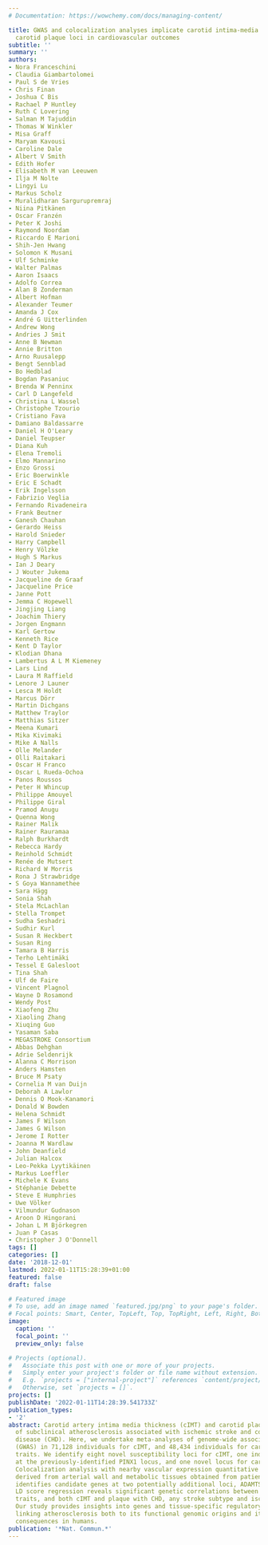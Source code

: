 ```yaml
---
# Documentation: https://wowchemy.com/docs/managing-content/

title: GWAS and colocalization analyses implicate carotid intima-media thickness and
  carotid plaque loci in cardiovascular outcomes
subtitle: ''
summary: ''
authors:
- Nora Franceschini
- Claudia Giambartolomei
- Paul S de Vries
- Chris Finan
- Joshua C Bis
- Rachael P Huntley
- Ruth C Lovering
- Salman M Tajuddin
- Thomas W Winkler
- Misa Graff
- Maryam Kavousi
- Caroline Dale
- Albert V Smith
- Edith Hofer
- Elisabeth M van Leeuwen
- Ilja M Nolte
- Lingyi Lu
- Markus Scholz
- Muralidharan Sargurupremraj
- Niina Pitkänen
- Oscar Franzén
- Peter K Joshi
- Raymond Noordam
- Riccardo E Marioni
- Shih-Jen Hwang
- Solomon K Musani
- Ulf Schminke
- Walter Palmas
- Aaron Isaacs
- Adolfo Correa
- Alan B Zonderman
- Albert Hofman
- Alexander Teumer
- Amanda J Cox
- André G Uitterlinden
- Andrew Wong
- Andries J Smit
- Anne B Newman
- Annie Britton
- Arno Ruusalepp
- Bengt Sennblad
- Bo Hedblad
- Bogdan Pasaniuc
- Brenda W Penninx
- Carl D Langefeld
- Christina L Wassel
- Christophe Tzourio
- Cristiano Fava
- Damiano Baldassarre
- Daniel H O'Leary
- Daniel Teupser
- Diana Kuh
- Elena Tremoli
- Elmo Mannarino
- Enzo Grossi
- Eric Boerwinkle
- Eric E Schadt
- Erik Ingelsson
- Fabrizio Veglia
- Fernando Rivadeneira
- Frank Beutner
- Ganesh Chauhan
- Gerardo Heiss
- Harold Snieder
- Harry Campbell
- Henry Völzke
- Hugh S Markus
- Ian J Deary
- J Wouter Jukema
- Jacqueline de Graaf
- Jacqueline Price
- Janne Pott
- Jemma C Hopewell
- Jingjing Liang
- Joachim Thiery
- Jorgen Engmann
- Karl Gertow
- Kenneth Rice
- Kent D Taylor
- Klodian Dhana
- Lambertus A L M Kiemeney
- Lars Lind
- Laura M Raffield
- Lenore J Launer
- Lesca M Holdt
- Marcus Dörr
- Martin Dichgans
- Matthew Traylor
- Matthias Sitzer
- Meena Kumari
- Mika Kivimaki
- Mike A Nalls
- Olle Melander
- Olli Raitakari
- Oscar H Franco
- Oscar L Rueda-Ochoa
- Panos Roussos
- Peter H Whincup
- Philippe Amouyel
- Philippe Giral
- Pramod Anugu
- Quenna Wong
- Rainer Malik
- Rainer Rauramaa
- Ralph Burkhardt
- Rebecca Hardy
- Reinhold Schmidt
- Renée de Mutsert
- Richard W Morris
- Rona J Strawbridge
- S Goya Wannamethee
- Sara Hägg
- Sonia Shah
- Stela McLachlan
- Stella Trompet
- Sudha Seshadri
- Sudhir Kurl
- Susan R Heckbert
- Susan Ring
- Tamara B Harris
- Terho Lehtimäki
- Tessel E Galesloot
- Tina Shah
- Ulf de Faire
- Vincent Plagnol
- Wayne D Rosamond
- Wendy Post
- Xiaofeng Zhu
- Xiaoling Zhang
- Xiuqing Guo
- Yasaman Saba
- MEGASTROKE Consortium
- Abbas Dehghan
- Adrie Seldenrijk
- Alanna C Morrison
- Anders Hamsten
- Bruce M Psaty
- Cornelia M van Duijn
- Deborah A Lawlor
- Dennis O Mook-Kanamori
- Donald W Bowden
- Helena Schmidt
- James F Wilson
- James G Wilson
- Jerome I Rotter
- Joanna M Wardlaw
- John Deanfield
- Julian Halcox
- Leo-Pekka Lyytikäinen
- Markus Loeffler
- Michele K Evans
- Stéphanie Debette
- Steve E Humphries
- Uwe Völker
- Vilmundur Gudnason
- Aroon D Hingorani
- Johan L M Björkegren
- Juan P Casas
- Christopher J O'Donnell
tags: []
categories: []
date: '2018-12-01'
lastmod: 2022-01-11T15:28:39+01:00
featured: false
draft: false

# Featured image
# To use, add an image named `featured.jpg/png` to your page's folder.
# Focal points: Smart, Center, TopLeft, Top, TopRight, Left, Right, BottomLeft, Bottom, BottomRight.
image:
  caption: ''
  focal_point: ''
  preview_only: false

# Projects (optional).
#   Associate this post with one or more of your projects.
#   Simply enter your project's folder or file name without extension.
#   E.g. `projects = ["internal-project"]` references `content/project/deep-learning/index.md`.
#   Otherwise, set `projects = []`.
projects: []
publishDate: '2022-01-11T14:28:39.541733Z'
publication_types:
- '2'
abstract: Carotid artery intima media thickness (cIMT) and carotid plaque are measures
  of subclinical atherosclerosis associated with ischemic stroke and coronary heart
  disease (CHD). Here, we undertake meta-analyses of genome-wide association studies
  (GWAS) in 71,128 individuals for cIMT, and 48,434 individuals for carotid plaque
  traits. We identify eight novel susceptibility loci for cIMT, one independent association
  at the previously-identified PINX1 locus, and one novel locus for carotid plaque.
  Colocalization analysis with nearby vascular expression quantitative loci (cis-eQTLs)
  derived from arterial wall and metabolic tissues obtained from patients with CHD
  identifies candidate genes at two potentially additional loci, ADAMTS9 and LOXL4.
  LD score regression reveals significant genetic correlations between cIMT and plaque
  traits, and both cIMT and plaque with CHD, any stroke subtype and ischemic stroke.
  Our study provides insights into genes and tissue-specific regulatory mechanisms
  linking atherosclerosis both to its functional genomic origins and its clinical
  consequences in humans.
publication: '*Nat. Commun.*'
---
```

